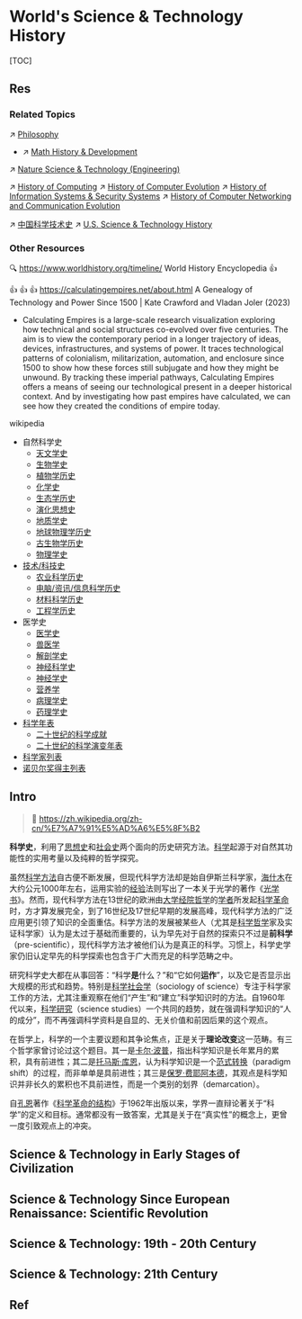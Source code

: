 # World's Science & Technology History

[TOC]



## Res
### Related Topics
↗ [Philosophy](../../♂%20Philosophy/Philosophy.md)
- ↗ [Math History & Development](../../../Information%20Science%20&%20Computer%20Science/🧮%20Mathematics/Math%20History%20&%20Development.md)

↗ [Nature Science & Technology (Engineering)](../../Nature%20Science%20&%20Technology%20(Engineering)/Nature%20Science%20&%20Technology%20(Engineering).md)

↗ [History of Computing](../../../Information%20Science%20&%20Computer%20Science/🧠%20Computing%20Methodologies/History%20of%20Computing.md)
↗ [History of Computer Evolution](../../../Information%20Science%20&%20Computer%20Science/🔑%20CS%20Core/👷🏾‍♂️%20Computer%20(Host)%20System/Computer%20Architecture/📌%20Computer%20Organization%20&%20Architecture%20Basics/History%20of%20Computer%20Evolution.md)
↗ [History of Information Systems & Security Systems](../../../Information%20Science%20&%20Computer%20Science/CyberSecurity/History%20of%20Information%20Systems%20&%20Security%20Systems.md)
↗ [History of Computer Networking and Communication Evolution](../../../Information%20Science%20&%20Computer%20Science/🔑%20CS%20Core/🏎️%20Computer%20Networking%20and%20Communication/📌%20Computer%20Networking%20Basics%20(Protocol%20Part)/0x00%20Computer%20Network%20and%20Communication%20Introduction%20&%20Overview/History%20of%20Computer%20Networking%20and%20Communication%20Evolution.md)

↗ [中国科学技术史](../../🌏%20Politics%20&%20Demography/Countries%20Overview/Asia/China%20🇨🇳/中华文明（汉族）历史概况/中国科学技术史/中国科学技术史.md)
↗ [U.S. Science & Technology History](../../🌏%20Politics%20&%20Demography/Countries%20Overview/America/United%20States%20🇺🇸/U.S.%20History%20Overview/U.S.%20Science%20&%20Technology%20History/U.S.%20Science%20&%20Technology%20History.md)


### Other Resources
🔍 https://www.worldhistory.org/timeline/
World History Encyclopedia 👍

👍 👍 👍 https://calculatingempires.net/about.html
A Genealogy of Technology and Power Since 1500 | Kate Crawford and Vladan Joler (2023)
- Calculating Empires is a large-scale research visualization exploring how technical and social structures co-evolved over five centuries. The aim is to view the contemporary period in a longer trajectory of ideas, devices, infrastructures, and systems of power. It traces technological patterns of colonialism, militarization, automation, and enclosure since 1500 to show how these forces still subjugate and how they might be unwound. By tracking these imperial pathways, Calculating Empires offers a means of seeing our technological present in a deeper historical context. And by investigating how past empires have calculated, we can see how they created the conditions of empire today.

wikipedia
- 自然科学史
	- [天文学史](https://zh.wikipedia.org/wiki/%E5%A4%A9%E6%96%87%E5%AD%A6%E5%8F%B2 "天文学史")
	- [生物学史](https://zh.wikipedia.org/wiki/%E7%94%9F%E7%89%A9%E5%AD%A6%E5%8F%B2 "生物学史")
	- [植物学历史](https://zh.wikipedia.org/w/index.php?title=%E6%A4%8D%E7%89%A9%E5%AD%B8%E6%AD%B7%E5%8F%B2&action=edit&redlink=1 "植物学历史（页面不存在）")
	- [化学史](https://zh.wikipedia.org/wiki/%E5%8C%96%E5%AD%A6%E5%8F%B2 "化学史")
	- [生态学历史](https://zh.wikipedia.org/w/index.php?title=%E7%94%9F%E6%85%8B%E5%AD%B8%E6%AD%B7%E5%8F%B2&action=edit&redlink=1 "生态学历史（页面不存在）")
	- [演化思想史](https://zh.wikipedia.org/wiki/%E6%BC%94%E5%8C%96%E6%80%9D%E6%83%B3%E5%8F%B2 "演化思想史")
	- [地质学史](https://zh.wikipedia.org/wiki/%E5%9C%B0%E8%B4%A8%E5%AD%A6%E5%8F%B2 "地质学史")
	- [地球物理学历史](https://zh.wikipedia.org/w/index.php?title=%E5%9C%B0%E7%90%83%E7%89%A9%E7%90%86%E5%AD%B8%E6%AD%B7%E5%8F%B2&action=edit&redlink=1 "地球物理学历史（页面不存在）")
	- [古生物学历史](https://zh.wikipedia.org/w/index.php?title=%E5%8F%A4%E7%94%9F%E7%89%A9%E5%AD%B8%E6%AD%B7%E5%8F%B2&action=edit&redlink=1 "古生物学历史（页面不存在）")
	- [物理学史](https://zh.wikipedia.org/wiki/%E7%89%A9%E7%90%86%E5%AD%A6%E5%8F%B2 "物理学史")
- [技术/科技史](https://zh.wikipedia.org/wiki/%E6%8A%80%E6%9C%AF%E5%8F%B2)
	- [农业科学历史](https://zh.wikipedia.org/w/index.php?title=%E8%BE%B2%E6%A5%AD%E7%A7%91%E5%AD%B8%E6%AD%B7%E5%8F%B2&action=edit&redlink=1 "农业科学历史（页面不存在）")
	- [电脑/资讯/信息科学历史](https://zh.wikipedia.org/w/index.php?title=%E9%9B%BB%E8%85%A6/%E8%B3%87%E8%A8%8A/%E4%BF%A1%E6%81%AF%E7%A7%91%E5%AD%B8%E6%AD%B7%E5%8F%B2&action=edit&redlink=1 "电脑/资讯/信息科学历史（页面不存在）")
	- [材料科学历史](https://zh.wikipedia.org/w/index.php?title=%E6%9D%90%E6%96%99%E7%A7%91%E5%AD%B8%E6%AD%B7%E5%8F%B2&action=edit&redlink=1 "材料科学历史（页面不存在）")
	- [工程学历史](https://zh.wikipedia.org/w/index.php?title=%E5%B7%A5%E7%A8%8B%E5%AD%B8%E6%AD%B7%E5%8F%B2&action=edit&redlink=1 "工程学历史（页面不存在）")
- 医学史
	- [医学史](https://zh.wikipedia.org/wiki/%E5%8C%BB%E5%AD%A6%E5%8F%B2 "医学史")
	- [兽医学](https://zh.wikipedia.org/wiki/%E5%85%BD%E5%8C%BB%E5%AD%A6 "兽医学")
	- [解剖学史](https://zh.wikipedia.org/wiki/%E8%A7%A3%E5%89%96%E5%AD%A6%E5%8F%B2 "解剖学史")
	- [神经科学史](https://zh.wikipedia.org/w/index.php?title=%E7%A5%9E%E7%B6%93%E7%A7%91%E5%AD%B8%E5%8F%B2&action=edit&redlink=1 "神经科学史（页面不存在）")
	- [神经学史](https://zh.wikipedia.org/w/index.php?title=%E7%A5%9E%E7%B6%93%E5%AD%B8%E5%8F%B2&action=edit&redlink=1 "神经学史（页面不存在）")
	- [营养学](https://zh.wikipedia.org/wiki/%E8%90%A5%E5%85%BB%E5%AD%A6 "营养学")
	- [病理学史](https://zh.wikipedia.org/w/index.php?title=%E7%97%85%E7%90%86%E5%AD%B8%E5%8F%B2&action=edit&redlink=1 "病理学史（页面不存在）")
	- [药理学史](https://zh.wikipedia.org/wiki/%E8%97%A5%E5%AD%B8%E5%8F%B2 "药学史")
- [科学年表](https://zh.wikipedia.org/wiki/%E7%A7%91%E5%AD%B8%E5%B9%B4%E8%A1%A8 "科学年表")
    - [二十世纪的科学成就](https://zh.wikipedia.org/wiki/%E4%BA%8C%E5%8D%81%E4%B8%96%E7%B4%80%E7%9A%84%E7%A7%91%E5%AD%B8%E6%88%90%E5%B0%B1 "二十世纪的科学成就")
    - [二十世纪的科学演变年表](https://zh.wikipedia.org/wiki/%E4%BA%8C%E5%8D%81%E4%B8%96%E7%B4%80%E7%9A%84%E7%A7%91%E5%AD%B8%E6%BC%94%E8%AE%8A%E5%B9%B4%E8%A1%A8 "二十世纪的科学演变年表")
- [科学家列表](https://zh.wikipedia.org/w/index.php?title=%E7%A7%91%E5%AD%B8%E5%AE%B6%E5%88%97%E8%A1%A8&action=edit&redlink=1 "科学家列表（页面不存在）")
- [诺贝尔奖得主列表](https://zh.wikipedia.org/wiki/%E8%AB%BE%E8%B2%9D%E7%88%BE%E7%8D%8E%E5%BE%97%E4%B8%BB%E5%88%97%E8%A1%A8 "诺贝尔奖得主列表")



## Intro
> 🔗 https://zh.wikipedia.org/zh-cn/%E7%A7%91%E5%AD%A6%E5%8F%B2

**科学史**，利用了[思想史](https://zh.wikipedia.org/wiki/%E6%80%9D%E6%83%B3%E5%8F%B2 "思想史")和[社会史](https://zh.wikipedia.org/wiki/%E7%A4%BE%E4%BC%9A%E5%8F%B2 "社会史")两个面向的历史研究方法。[科学](https://zh.wikipedia.org/wiki/%E7%A7%91%E5%AD%B8 "科学")起源于对自然其功能性的实用考量以及纯粹的哲学探究。

虽然[科学方法](https://zh.wikipedia.org/wiki/%E7%A7%91%E5%AD%B8%E6%96%B9%E6%B3%95 "科学方法")自古便不断发展，但现代科学方法却是始自伊斯兰科学家，[海什木](https://zh.wikipedia.org/wiki/%E6%B5%B7%E4%BB%80%E6%9C%A8 "海什木")在大约公元1000年左右，运用实验的[经验](https://zh.wikipedia.org/wiki/%E7%B6%93%E9%A9%97%E4%B8%BB%E7%BE%A9 "经验主义")法则写出了一本关于光学的著作《[光学书](https://zh.wikipedia.org/w/index.php?title=%E5%85%89%E5%AD%B8%E6%9B%B8&action=edit&redlink=1 "光学书（页面不存在）")》。然而，现代科学方法在13世纪的欧洲由[大学](https://zh.wikipedia.org/wiki/%E5%A4%A7%E5%AD%B8 "大学")[经院哲学](https://zh.wikipedia.org/wiki/%E7%B6%93%E9%99%A2%E5%93%B2%E5%AD%B8 "经院哲学")的[学者](https://zh.wikipedia.org/wiki/%E5%AD%A6%E8%80%85 "学者")所发起[科学革命](https://zh.wikipedia.org/wiki/%E7%A7%91%E5%AD%B8%E9%9D%A9%E5%91%BD "科学革命")时，方才算发展完全，到了16世纪及17世纪早期的发展高峰，现代科学方法的广泛应用更引领了知识的全面重估。科学方法的发展被某些人（尤其是[科学哲学](https://zh.wikipedia.org/wiki/%E7%A7%91%E5%AD%B8%E5%93%B2%E5%AD%B8 "科学哲学")家及实证科学家）认为是太过于基础而重要的，认为早先对于自然的探索只不过是**前科学**（pre-scientific），现代科学方法才被他们认为是真正的科学。习惯上，科学史学家仍旧认定早先的科学探索也包含于广大而充足的科学范畴之中。

研究科学史大都在从事回答：“科学**是**什么？”和“它如何**运作**”，以及它是否显示出大规模的形式和趋势。特别是[科学社会学](https://zh.wikipedia.org/w/index.php?title=%E7%A7%91%E5%AD%B8%E7%A4%BE%E6%9C%83%E5%AD%B8&action=edit&redlink=1 "科学社会学（页面不存在）")（sociology of science）专注于科学家工作的方法，尤其注重观察在他们“产生”和“建立”科学知识时的方法。自1960年代以来，[科学研究](https://zh.wikipedia.org/wiki/%E7%A7%91%E5%AD%B8%E7%A0%94%E7%A9%B6 "科学研究")（science studies）一个共同的趋势，就在强调科学知识的“人的成分”，而不再强调科学资料是自显的、无关价值和前因后果的这个观点。

在哲学上，科学的一个主要议题和其争论焦点，正是关于**理论改变**这一范畴。有三个哲学家曾讨论过这个题目。其一是[卡尔·波普](https://zh.wikipedia.org/wiki/%E5%8D%A1%E5%B0%94%C2%B7%E6%B3%A2%E6%99%AE "卡尔·波普")，指出科学知识是长年累月的累积，具有前进性；其二是[托马斯·库恩](https://zh.wikipedia.org/wiki/%E6%89%98%E9%A9%AC%E6%96%AF%C2%B7%E5%BA%93%E6%81%A9 "托马斯·库恩")，认为科学知识是一个[范式转换](https://zh.wikipedia.org/wiki/%E5%85%B8%E7%AF%84%E8%BD%89%E7%A7%BB "典范转移")（paradigm shift）的过程，而非单单是具前进性；其三是[保罗·费耶阿本德](https://zh.wikipedia.org/wiki/%E4%BF%9D%E7%BD%97%C2%B7%E8%B4%B9%E8%80%B6%E9%98%BF%E6%9C%AC%E5%BE%B7 "保罗·费耶阿本德")，其观点是科学知识并非长久的累积也不具前进性，而是一个类别的划界（demarcation）。

自[孔恩](https://zh.wikipedia.org/wiki/%E6%B9%AF%E7%91%AA%E6%96%AF%C2%B7%E5%AD%94%E6%81%A9 "汤玛斯·孔恩")著作《[科学革命的结构](https://zh.wikipedia.org/wiki/%E7%A7%91%E5%AD%A6%E9%9D%A9%E5%91%BD%E7%9A%84%E7%BB%93%E6%9E%84 "科学革命的结构")》于1962年出版以来，学界一直辩论著关于“科学”的定义和目标。通常都没有一致答案，尤其是关于在“真实性”的概念上，更曾一度引致观点上的冲突。



## Science & Technology in Early Stages of Civilization



## Science & Technology Since European Renaissance: Scientific Revolution



## Science & Technology: 19th - 20th Century



## Science & Technology: 21th Century



## Ref
